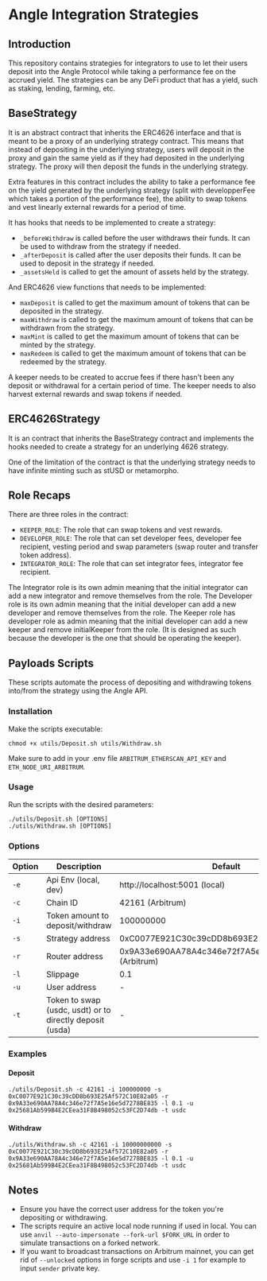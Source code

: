 # Angle Integration Strategies

## Introduction

This repository contains strategies for integrators to use to let their users deposit into the Angle Protocol while taking a performance fee on the accrued yield. The strategies can be any DeFi product that has a yield, such as staking, lending, farming, etc.

## BaseStrategy

It is an abstract contract that inherits the ERC4626 interface and that is meant to be a proxy of an underlying strategy contract. This means that instead of depositing in the underlying strategy, users will deposit in the proxy and gain the same yield as if they had deposited in the underlying strategy. The proxy will then deposit the funds in the underlying strategy.

Extra features in this contract includes the ability to take a performance fee on the yield generated by the underlying strategy (split with developperFee which takes a portion of the performance fee), the ability to swap tokens and vest linearly external rewards for a period of time.

It has hooks that needs to be implemented to create a strategy:
- `_beforeWithdraw` is called before the user withdraws their funds. It can be used to withdraw from the strategy if needed.
- `_afterDeposit` is called after the user deposits their funds. It can be used to deposit in the strategy if needed.
- `_assetsHeld` is called to get the amount of assets held by the strategy.

And ERC4626 view functions that needs to be implemented:
- `maxDeposit` is called to get the maximum amount of tokens that can be deposited in the strategy.
- `maxWithdraw` is called to get the maximum amount of tokens that can be withdrawn from the strategy.
- `maxMint` is called to get the maximum amount of tokens that can be minted by the strategy.
- `maxRedeem` is called to get the maximum amount of tokens that can be redeemed by the strategy.

A keeper needs to be created to accrue fees if there hasn't been any deposit or withdrawal for a certain period of time. The keeper needs to also harvest external rewards and swap tokens if needed.

## ERC4626Strategy

It is an contract that inherits the BaseStrategy contract and implements the hooks needed to create a strategy for an underlying 4626 strategy.

One of the limitation of the contract is that the underlying strategy needs to have infinite minting such as stUSD or metamorpho.

## Role Recaps

There are three roles in the contract:
- `KEEPER_ROLE`: The role that can swap tokens and vest rewards.
- `DEVELOPER_ROLE`: The role that can set developer fees, developer fee recipient, vesting period and swap parameters (swap router and transfer token address).
- `INTEGRATOR_ROLE`: The role that can set integrator fees, integrator fee recipient.

The Integrator role is its own admin meaning that the initial integrator can add a new integrator and remove themselves from the role.
The Developer role is its own admin meaning that the initial developer can add a new developer and remove themselves from the role.
The Keeper role has developer role as admin meaning that the initial developer can add a new keeper and remove initialKeeper from the role. (It is designed as such because the developer is the one that should be operating the keeper).

## Payloads Scripts

These scripts automate the process of depositing and withdrawing tokens into/from the strategy using the Angle API.

### Installation

Make the scripts executable:

    chmod +x utils/Deposit.sh utils/Withdraw.sh

Make sure to add in your .env file `ARBITRUM_ETHERSCAN_API_KEY` and `ETH_NODE_URI_ARBITRUM`.

### Usage

Run the scripts with the desired parameters:

    ./utils/Deposit.sh [OPTIONS]
    ./utils/Withdraw.sh [OPTIONS]

### Options

| Option | Description | Default |
|--------|-------------|---------|
| `-e` | Api Env (local, dev)| http://localhost:5001 (local) |
| `-c` | Chain ID | 42161 (Arbitrum) |
| `-i` | Token amount to deposit/withdraw | 100000000 |
| `-s` | Strategy address | 0xC0077E921C30c39cDD8b693E25Af572C10E82a05 |
| `-r` | Router address | 0x9A33e690AA78A4c346e72f7A5e16e5d7278BE835 (Arbitrum) |
| `-l` | Slippage | 0.1 |
| `-u` | User address | - |
| `-t` | Token to swap (usdc, usdt) or to directly deposit (usda) | - |

### Examples

#### Deposit

    ./utils/Deposit.sh -c 42161 -i 100000000 -s 0xC0077E921C30c39cDD8b693E25Af572C10E82a05 -r 0x9A33e690AA78A4c346e72f7A5e16e5d7278BE835 -l 0.1 -u 0x25681Ab599B4E2CEea31F8B498052c53FC2D74db -t usdc

#### Withdraw

    ./utils/Withdraw.sh -c 42161 -i 10000000000 -s 0xC0077E921C30c39cDD8b693E25Af572C10E82a05 -r 0x9A33e690AA78A4c346e72f7A5e16e5d7278BE835 -l 0.1 -u 0x25681Ab599B4E2CEea31F8B498052c53FC2D74db -t usdc

## Notes

- Ensure you have the correct user address for the token you're depositing or withdrawing.
- The scripts require an active local node running if used in local. You can use `anvil --auto-impersonate --fork-url $FORK_URL` in order to simulate transactions on a forked network.
- If you want to broadcast transactions on Arbitrum mainnet, you can get rid of `--unlocked` options in forge scripts and use `-i 1` for example to input `sender` private key.